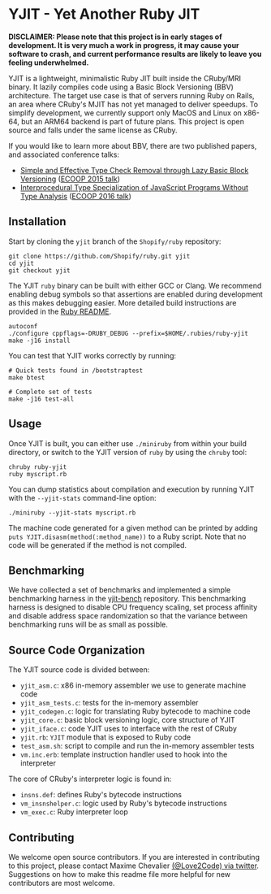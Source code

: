 YJIT - Yet Another Ruby JIT
===========================

**DISCLAIMER: Please note that this project is in early stages of development. It is very much a work in progress, it may cause your software to crash, and current performance results are likely to leave you feeling underwhelmed.**

YJIT is a lightweight, minimalistic Ruby JIT built inside the CRuby/MRI binary.
It lazily compiles code using a Basic Block Versioning (BBV) architecture. The target use case is that of servers running
Ruby on Rails, an area where CRuby's MJIT has not yet managed to deliver speedups. 
To simplify development, we currently support only MacOS and Linux on x86-64, but an ARM64 backend
is part of future plans.
This project is open source and falls under the same license as CRuby.

If you would like to learn more about BBV, there are two published papers, and associated conference talks:
- [Simple and Effective Type Check Removal through Lazy Basic Block Versioning](https://arxiv.org/pdf/1411.0352.pdf) ([ECOOP 2015 talk](https://www.youtube.com/watch?v=S-aHBuoiYE0))
- [Interprocedural Type Specialization of JavaScript Programs Without Type Analysis](https://drops.dagstuhl.de/opus/volltexte/2016/6101/pdf/LIPIcs-ECOOP-2016-7.pdf) ([ECOOP 2016 talk](https://www.youtube.com/watch?v=sRNBY7Ss97A))

## Installation

Start by cloning the `yjit` branch of the `Shopify/ruby` repository:

```
git clone https://github.com/Shopify/ruby.git yjit
cd yjit
git checkout yjit
```

The YJIT `ruby` binary can be built with either GCC or Clang. We recommend enabling debug symbols so that assertions are enabled during development as this makes debugging easier. More detailed build instructions are provided in the [Ruby README](https://github.com/ruby/ruby#how-to-compile-and-install).

```
autoconf
./configure cppflags=-DRUBY_DEBUG --prefix=$HOME/.rubies/ruby-yjit
make -j16 install
```

You can test that YJIT works correctly by running:

```
# Quick tests found in /bootstraptest
make btest

# Complete set of tests
make -j16 test-all
```

## Usage

Once YJIT is built, you can either use `./miniruby` from within your build directory, or switch to the YJIT version of `ruby`
by using the `chruby` tool:

```
chruby ruby-yjit
ruby myscript.rb
```

You can dump statistics about compilation and execution by running YJIT with the `--yjit-stats` command-line option:

```
./miniruby --yjit-stats myscript.rb
```

The machine code generated for a given method can be printed by adding `puts YJIT.disasm(method(:method_name))` to a Ruby script. Note that no code will be generated if the method is not compiled.

## Benchmarking

We have collected a set of benchmarks and implemented a simple benchmarking harness in the [yjit-bench](https://github.com/Shopify/yjit-bench) repository. This benchmarking harness is designed to disable CPU frequency scaling, set process affinity and disable address space randomization so that the variance between benchmarking runs will be as small as possible.

## Source Code Organization

The YJIT source code is divided between:
- `yjit_asm.c`: x86 in-memory assembler we use to generate machine code
- `yjit_asm_tests.c`: tests for the in-memory assembler
- `yjit_codegen.c`: logic for translating Ruby bytecode to machine code
- `yjit_core.c`: basic block versioning logic, core structure of YJIT
- `yjit_iface.c`: code YJIT uses to interface with the rest of CRuby
- `yjit.rb`: `YJIT` module that is exposed to Ruby code
- `test_asm.sh`: script to compile and run the in-memory assembler tests
- `vm.inc.erb`: template instruction handler used to hook into the interpreter

The core of CRuby's interpreter logic is found in:
- `insns.def`: defines Ruby's bytecode instructions
- `vm_insnshelper.c`: logic used by Ruby's bytecode instructions
- `vm_exec.c`: Ruby interpreter loop

## Contributing

We welcome open source contributors. If you are interested in contributing to this project, please contact Maxime Chevalier [(@Love2Code) via twitter](https://twitter.com/Love2Code). Suggestions on how to make this readme file more helpful for new contributors are most welcome.
